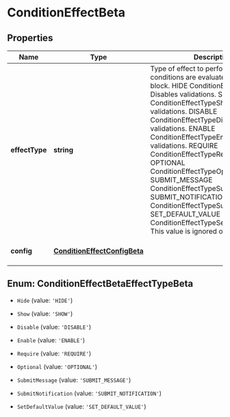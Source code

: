 # ConditionEffectBeta

## Properties

Name | Type | Description | Notes
------------ | ------------- | ------------- | -------------
**effectType** | **string** | Type of effect to perform when the conditions are evaluated for this logic block. HIDE ConditionEffectTypeHide  Disables validations. SHOW ConditionEffectTypeShow  Enables validations. DISABLE ConditionEffectTypeDisable  Disables validations. ENABLE ConditionEffectTypeEnable  Enables validations. REQUIRE ConditionEffectTypeRequire OPTIONAL ConditionEffectTypeOptional SUBMIT_MESSAGE ConditionEffectTypeSubmitMessage SUBMIT_NOTIFICATION ConditionEffectTypeSubmitNotification SET_DEFAULT_VALUE ConditionEffectTypeSetDefaultValue  This value is ignored on purpose. | [optional] [default to undefined]
**config** | [**ConditionEffectConfigBeta**](ConditionEffectConfigBeta.md) |  | [optional] [default to undefined]



## Enum: ConditionEffectBetaEffectTypeBeta


* `Hide` (value: `'HIDE'`)

* `Show` (value: `'SHOW'`)

* `Disable` (value: `'DISABLE'`)

* `Enable` (value: `'ENABLE'`)

* `Require` (value: `'REQUIRE'`)

* `Optional` (value: `'OPTIONAL'`)

* `SubmitMessage` (value: `'SUBMIT_MESSAGE'`)

* `SubmitNotification` (value: `'SUBMIT_NOTIFICATION'`)

* `SetDefaultValue` (value: `'SET_DEFAULT_VALUE'`)



